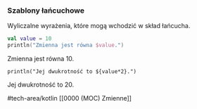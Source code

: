 ### Szablony łańcuchowe
Wyliczalne wyrażenia, które mogą wchodzić w skład łańcucha.
```kotlin
val value = 10 
println("Zmienna jest równa $value.")
```
Zmienna jest równa 10. 

```koltin
println("Jej dwukrotność to ${value*2}.")
```
Jej dwukrotność to 20.

#tech-area/kotlin 
[[0000 (MOC) Zmienne]]